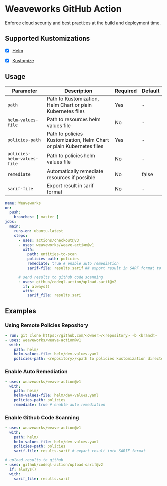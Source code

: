 # Weaveworks GitHub Action

Enforce cloud security and best practices at the build and deployment time.

## Supported Kustomizations
- [x] [Helm](https://helm.sh)
- [x] [Kustomize](https://kustomize.io)


## Usage

| Parameter                     | Description                                                           | Required  | Default |
| ----------------------------- | --------------------------------------------------------------------- | --------- | ------- |
| `path`                        | Path to Kustomization, Helm Chart or plain Kubernetes files           |    Yes    |    -    |
| `helm-values-file`            | Path to resources helm values file                                    |    No     |    -    |
| `policies-path`               | Path to policies Kustomization, Helm Chart or plain Kubernetes files  |    Yes    |    -    |
| `policies-helm-values-file`   | Path to policies helm values file                                     |    No     |    -    |
| `remediate`                   | Automatically remediate resources if possible                         |    No     |  false  |
| `sarif-file`                  | Export result in sarif format                                         |    No     |    -    |


```yaml
name: Weaveworks
on:
  push:
    branches: [ master ]
jobs:
  main:
    runs-on: ubuntu-latest
    steps:
      - uses: actions/checkout@v3
      - uses: weaveworks/weave-action@v1
        with:
          path: entities-to-scan
          policies-path: policies
          remediate: true # enable auto remediation
          sarif-file: results.sarif ## export result in SARF format to send it to github code scanning

      # send results to github code scanning
      - uses: github/codeql-action/upload-sarif@v2
        if: always()
        with:
          sarif_file: results.sari
```

## Examples

### Using Remote Policies Repository
```yaml
- run: git clone https://github.com/<owner>/<repository> -b <branch>
- uses: weaveworks/weave-action@v1
  with:
    path: helm/
    helm-values-file: helm/dev-values.yaml
    policies-path: <repository>/<path to policies kustomization directory>
```

### Enable Auto Remediation
```yaml
- uses: weaveworks/weave-action@v1
  with:
    path: helm/
    helm-values-file: helm/dev-values.yaml
    policies-path: policies
    remediate: true # enable auto remediation
```


### Enable Github Code Scanning
```yaml
- uses: weaveworks/weave-action@v1
  with:
    path: helm/
    helm-values-file: helm/dev-values.yaml
    policies-path: policies
    sarif-file: results.sarif # export result into SARIF format

# upload results to github
- uses: github/codeql-action/upload-sarif@v2
  if: always()
  with:
    sarif_file: results.sarif
```
